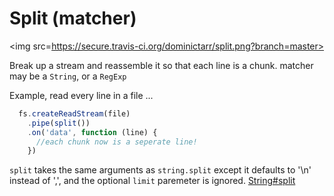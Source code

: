# Split (matcher)

<img src=https://secure.travis-ci.org/dominictarr/split.png?branch=master>

Break up a stream and reassemble it so that each line is a chunk. matcher may be a `String`, or a `RegExp`

Example, read every line in a file ...

``` js
  fs.createReadStream(file)
    .pipe(split())
    .on('data', function (line) {
      //each chunk now is a seperate line!
    })

```

`split` takes the same arguments as `string.split` except it defaults to '\n' instead of ',', and the optional `limit` paremeter is ignored.
[String#split](https://developer.mozilla.org/en/JavaScript/Reference/Global_Objects/String/split)

